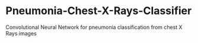 # Pneumonia-Chest-X-Rays-Classifier
Convolutional Neural Network for pneumonia classification from chest X Rays images
